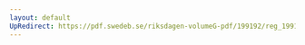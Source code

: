 ```yaml
---
layout: default
UpRedirect: https://pdf.swedeb.se/riksdagen-volumeG-pdf/199192/reg_199192/reg_199192_0701.pdf
---
```


